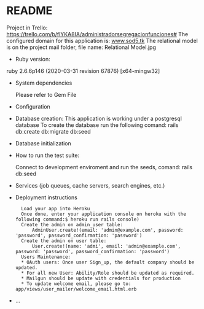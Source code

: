 # README

Project in Trello: https://trello.com/b/flYKA8IA/administradorsegregacionfunciones#
The configured domain for this application is: www.sod5.tk
The relational model is on the project mail folder, file name: Relational Model.jpg

* Ruby version:

ruby 2.6.6p146 (2020-03-31 revision 67876) [x64-mingw32]

* System dependencies

    Please refer to Gem File

* Configuration

* Database creation:
    This application is working under a postgresql database
    To create the database run the following comand: rails db:create db:migrate db:seed

* Database initialization

* How to run the test suite:

    Connect to development enviroment and run the seeds, comand: rails db:seed

* Services (job queues, cache servers, search engines, etc.)

* Deployment instructions
       

        Load your app into Heroku
        Once done, enter your application console on heroku with the following command:$ heroku run rails console)
        Create the admin on admin_user table:
            AdminUser.create!(email: 'admin@example.com', password: 'password', password_confirmation: 'password')
        Create the admin on user table:
            User.create!(name: 'admi', email: 'admin@example.com', password: 'password', password_confirmation: 'password')
        Users Maintenance:
        * OAuth users: Once user Sign_up, the default company should be updated.
        * For all new User: Ability/Role should be updated as required.
        * Mailgun should be update with credentials for production
        * To update welcome email, please go to: app/views/user_mailer/welcome_email.html.erb

        


* ...
